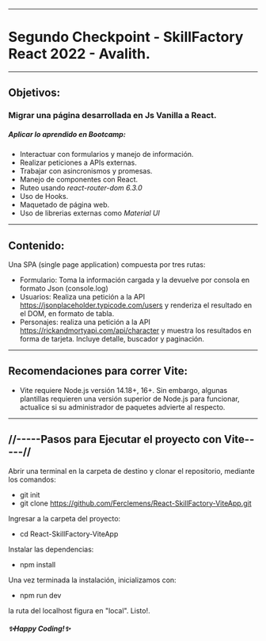 ------------------------------------------------------------
# Segundo Checkpoint - SkillFactory React 2022 - Avalith.
------------------------------------------------------------
## Objetivos:
### Migrar una página desarrollada en Js Vanilla a React.
##### Aplicar lo aprendido en Bootcamp:
- Interactuar con formularios y manejo de información.
- Realizar peticiones a APIs externas.
- Trabajar con asincronismos y promesas.
- Manejo de componentes con React.
- Ruteo usando _react-router-dom 6.3.0_
- Uso de Hooks.
- Maquetado de página web.
- Uso de librerias externas como _Material UI_
------------------------------------------------------------
## Contenido:
Una SPA (single page application) compuesta por tres rutas:
- Formulario: Toma la información cargada y la devuelve por
consola en formato Json (console.log)
- Usuarios: Realiza una petición a la API
https://jsonplaceholder.typicode.com/users
y renderiza el resultado en el DOM, en formato de tabla.
- Personajes: realiza una petición a la API
https://rickandmortyapi.com/api/character
y muestra los resultados en forma de tarjeta. Incluye detalle,
buscador y paginación.
------------------------------------------------------------
## Recomendaciones para correr Vite:

- Vite requiere Node.js versión 14.18+, 16+. Sin embargo, 
  algunas plantillas requieren una versión superior de 
  Node.js para funcionar, actualice si su administrador de
  paquetes advierte al respecto.
  
------------------------------------------------------------

## //-----Pasos para Ejecutar el proyecto con Vite-----//

Abrir una terminal en la carpeta de destino y clonar el repositorio,
mediante los comandos:

- git init
- git clone https://github.com/Ferclemens/React-SkillFactory-ViteApp.git

Ingresar a la carpeta del proyecto:

- cd React-SkillFactory-ViteApp

Instalar las dependencias:

- npm install

Una vez terminada la instalación, inicializamos con:

- npm run dev

la ruta del localhost figura en "local".
Listo!.

##### ✨Happy Coding!✨

